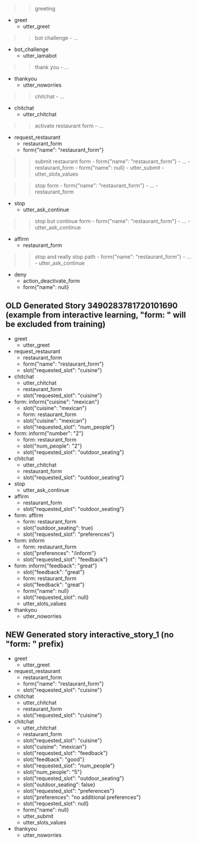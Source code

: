 >> greeting
* greet
    - utter_greet

>> bot challenge
    - ...
* bot_challenge
    - utter_iamabot

>> thank you
    - ...
* thankyou
    - utter_noworries

>> chitchat
    - ...
* chitchat
    - utter_chitchat

>> activate restaurant form
    - ...
* request_restaurant
    - restaurant_form
    - form{"name": "restaurant_form"}

>> submit restaurant form
    - form{"name": "restaurant_form"}
    - ...
    - restaurant_form
    - form{"name": null}
    - utter_submit
    - utter_slots_values

>> stop form
    - form{"name": "restaurant_form"}
    - ...
    - restaurant_form
* stop
    - utter_ask_continue

>> stop but continue form
    - form{"name": "restaurant_form"}
    - ...
    - utter_ask_continue
* affirm
    - restaurant_form

>> stop and really stop path
    - form{"name": "restaurant_form"}
    - ...
    - utter_ask_continue
* deny
    - action_deactivate_form
    - form{"name": null}

## OLD Generated Story 3490283781720101690 (example from interactive learning, "form: " will be excluded from training)
* greet
    - utter_greet
* request_restaurant
    - restaurant_form
    - form{"name": "restaurant_form"}
    - slot{"requested_slot": "cuisine"}
* chitchat
    - utter_chitchat  <!-- restaurant_form was predicted by FormPolicy and rejected, other policy predicted utter_chitchat -->
    - restaurant_form
    - slot{"requested_slot": "cuisine"}
* form: inform{"cuisine": "mexican"}
    - slot{"cuisine": "mexican"}
    - form: restaurant_form
    - slot{"cuisine": "mexican"}
    - slot{"requested_slot": "num_people"}
* form: inform{"number": "2"}
    - form: restaurant_form
    - slot{"num_people": "2"}
    - slot{"requested_slot": "outdoor_seating"}
* chitchat
    - utter_chitchat
    - restaurant_form
    - slot{"requested_slot": "outdoor_seating"}
* stop
    - utter_ask_continue
* affirm
    - restaurant_form  <!-- FormPolicy predicted FormValidation(False), other policy predicted restaurant_form -->
    - slot{"requested_slot": "outdoor_seating"}
* form: affirm
    - form: restaurant_form
    - slot{"outdoor_seating": true}
    - slot{"requested_slot": "preferences"}
* form: inform
    - form: restaurant_form
    - slot{"preferences": "/inform"}
    - slot{"requested_slot": "feedback"}
* form: inform{"feedback": "great"}
    - slot{"feedback": "great"}
    - form: restaurant_form
    - slot{"feedback": "great"}
    - form{"name": null}
    - slot{"requested_slot": null}
    - utter_slots_values
* thankyou
    - utter_noworries

## NEW Generated story interactive_story_1 (no "form: " prefix)
* greet
    - utter_greet
* request_restaurant
    - restaurant_form
    - form{"name": "restaurant_form"}
    - slot{"requested_slot": "cuisine"}
* chitchat
    - utter_chitchat
    - restaurant_form
    - slot{"requested_slot": "cuisine"}
* chitchat
    - utter_chitchat
    - restaurant_form
    - slot{"requested_slot": "cuisine"}
    - slot{"cuisine": "mexican"}
    - slot{"requested_slot": "feedback"}
    - slot{"feedback": "good"}
    - slot{"requested_slot": "num_people"}
    - slot{"num_people": "5"}
    - slot{"requested_slot": "outdoor_seating"}
    - slot{"outdoor_seating": false}
    - slot{"requested_slot": "preferences"}
    - slot{"preferences": "no additional preferences"}
    - slot{"requested_slot": null}
    - form{"name": null}
    - utter_submit
    - utter_slots_values
* thankyou
    - utter_noworries
